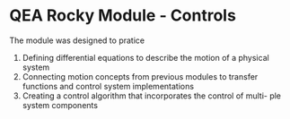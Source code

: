 # QEA Rocky Module - Controls

The module was designed to pratice  
1. Defining differential equations to describe the motion of a physical system 
2. Connecting motion concepts from previous modules to transfer functions and control system implementations 
3. Creating a control algorithm that incorporates the control of multi- ple system components

